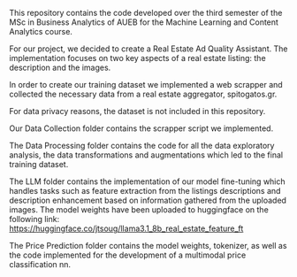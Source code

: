 This repository contains the code developed over the third semester of the MSc in Business Analytics of AUEB for the Machine Learning and Content Analytics course.

For our project, we decided to create a Real Estate Ad Quality Assistant. The implementation focuses on two key aspects of a real estate listing: the description and the images.

In order to create our training dataset we implemented a web scrapper and collected the necessary data from a real estate aggregator, spitogatos.gr.

For data privacy reasons, the dataset is not included in this repository.

Our Data Collection folder contains the scrapper script we implemented.

The Data Processing folder contains the code for all the data exploratory analysis, the data transformations and augmentations which led to the final training dataset.

The LLM folder contains the implementation of our model fine-tuning which handles tasks such as feature extraction from the listings descriptions and description enhancement based on information gathered from the uploaded images.
The model weights have been uploaded to huggingface on the following link: https://huggingface.co/jtsoug/llama3.1_8b_real_estate_feature_ft

The Price Prediction folder contains the model weights, tokenizer, as well as the code implemented for the development of a multimodal price classification nn.
